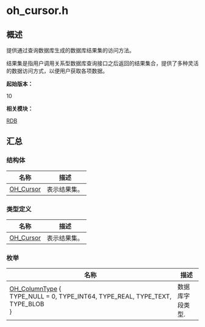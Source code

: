 # oh_cursor.h


## 概述

提供通过查询数据库生成的数据库结果集的访问方法。

结果集是指用户调用关系型数据库查询接口之后返回的结果集合，提供了多种灵活的数据访问方式，以便用户获取各项数据。

**起始版本：**

10

**相关模块：**

[RDB](_r_d_b.md)


## 汇总


### 结构体

| 名称 | 描述 |
| -------- | -------- |
| [OH_Cursor](_o_h___cursor.md) | 表示结果集。 |


### 类型定义

| 名称 | 描述 |
| -------- | -------- |
| [OH_Cursor](_r_d_b.md#oh_cursor) | 表示结果集。 |


### 枚举

| 名称 | 描述 |
| -------- | -------- |
| [OH_ColumnType](_r_d_b.md#oh_columntype)&nbsp;{<br/>TYPE_NULL&nbsp;=&nbsp;0,&nbsp;TYPE_INT64,&nbsp;TYPE_REAL,&nbsp;TYPE_TEXT,<br/>TYPE_BLOB<br/>} | 数据库字段类型. |
